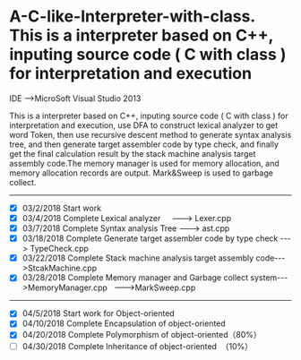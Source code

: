 # A-C-like-Interpreter-with-class. This is a interpreter based on C++, inputing source code ( C with class ) for interpretation and execution

IDE -->MicroSoft Visual Studio 2013

This is a interpreter based on C++, inputing source code ( C with class ) for interpretation and execution, use DFA to construct lexical analyzer to get word Token, then use recursive descent method to generate syntax analysis tree, and then generate target assembler code by type check, and finally get the final calculation result by the stack machine analysis target assembly code.The memory manager is used for memory allocation, and memory allocation records are output. Mark&Sweep is used to garbage collect.



---------------------
- [x] 03/2/2018  Start work
- [x] 03/4/2018  Complete Lexical analyzer     ---> Lexer.cpp
- [x] 03/7/2018  Complete Syntax analysis Tree ---> ast.cpp
- [x] 03/18/2018 Complete Generate target assembler code by type check ---> TypeCheck.cpp
- [x] 03/22/2018 Complete Stack machine analysis target assembly code--->StcakMachine.cpp
- [x] 03/28/2018 Complete Memory manager and Garbage collect system--->MemoryManager.cpp 
                                                                   --->MarkSweep.cpp
---------------------
- [x] 04/5/2018  Start work for Object-oriented
- [x] 04/10/2018 Complete Encapsulation of object-oriented
- [x] 04/20/2018 Complete Polymorphism  of object-oriented（80%）
- [ ] 04/30/2018 Complete Inheritance of object-oriented  （10%）

